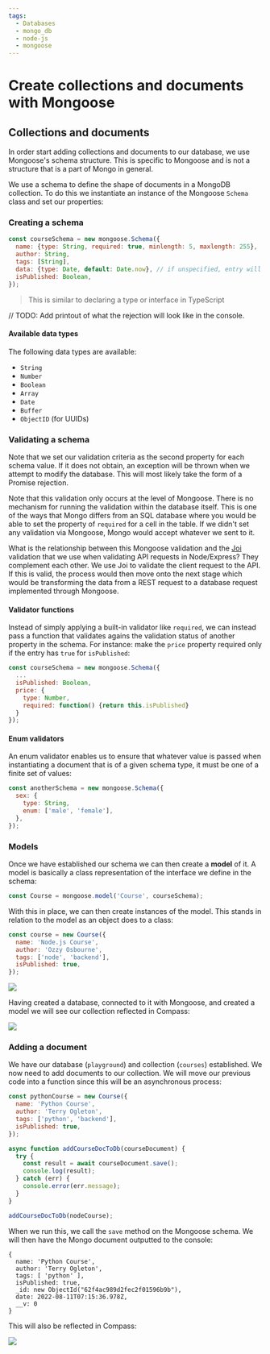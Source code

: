 ```yaml
---
tags:
  - Databases
  - mongo_db
  - node-js
  - mongoose
---
```


# Create collections and documents with Mongoose

## Collections and documents

In order start adding collections and documents to our database, we use Mongoose's schema structure. This is specific to Mongoose and is not a structure that is a part of Mongo in general.

We use a schema to define the shape of documents in a MongoDB collection. To do this we instantiate an instance of the Mongoose `Schema` class and set our properties:

### Creating a schema

```js
const courseSchema = new mongoose.Schema({
  name: {type: String, required: true, minlength: 5, maxlength: 255},
  author: String,
  tags: [String],
  data: {type: Date, default: Date.now}, // if unspecified, entry will default to current date
  isPublished: Boolean,
});
```

> This is similar to declaring a type or interface in TypeScript

// TODO: Add printout of what the rejection will look like in the console.

#### Available data types

The following data types are available:

- `String`
- `Number`
- `Boolean`
- `Array`
- `Date`
- `Buffer`
- `ObjectID` (for UUIDs)

### Validating a schema

Note that we set our validation criteria as the second property for each schema value. If it does not obtain, an exception will be thrown when we attempt to modify the database. This will most likely take the form of a Promise rejection.

Note that this validation only occurs at the level of Mongoose. There is no mechanism for running the validation within the database itself. This is one of the ways that Mongo differs from an SQL database where you would be able to set the property of `required` for a cell in the table. If we didn't set any validation via Mongoose, Mongo would accept whatever we sent to it.

What is the relationship between this Mongoose validation and the [Joi](/Programming_Languages/NodeJS/REST_APIs/Validation.md) validation that we use when validating API requests in Node/Express? They complement each other. We use Joi to validate the client request to the API. If this is valid, the process would then move onto the next stage which would be transforming the data from a REST request to a database request implemented through Mongoose.

#### Validator functions

Instead of simply applying a built-in validator like `required`, we can instead pass a function that validates agains the validation status of another property in the schema. For instance: make the `price` property required only if the entry has `true` for `isPublished`:

```js
const courseSchema = new mongoose.Schema({
  ...
  isPublished: Boolean,
  price: {
    type: Number,
    required: function() {return this.isPublished}
  }
});
```

#### Enum validators

An enum validator enables us to ensure that whatever value is passed when instantiating a document that is of a given schema type, it must be one of a finite set of values:

```js
const anotherSchema = new mongoose.Schema({
  sex: {
    type: String,
    enum: ['male', 'female'],
  },
});
```

### Models

Once we have established our schema we can then create a **model** of it. A model is basically a class representation of the interface we define in the schema:

```js
const Course = mongoose.model('Course', courseSchema);
```

With this in place, we can then create instances of the model. This stands in relation to the model as an object does to a class:

```js
const course = new Course({
  name: 'Node.js Course',
  author: 'Ozzy Osbourne',
  tags: ['node', 'backend'],
  isPublished: true,
});
```

![](/img/mongoose-hierarchy.svg)

Having created a database, connected to it with Mongoose, and created a model we will see our collection reflected in Compass:

![](img/../../../img/mongo-collection.png)

### Adding a document

We have our database (`playground`) and collection (`courses`) established. We now need to add documents to our collection. We will move our previous code into a function since this will be an asynchronous process:

```js
const pythonCourse = new Course({
  name: 'Python Course',
  author: 'Terry Ogleton',
  tags: ['python', 'backend'],
  isPublished: true,
});

async function addCourseDocToDb(courseDocument) {
  try {
    const result = await courseDocument.save();
    console.log(result);
  } catch (err) {
    console.error(err.message);
  }
}

addCourseDocToDb(nodeCourse);
```

When we run this, we call the `save` method on the Mongoose schema. We will then have the Mongo document outputted to the console:

```
{
  name: 'Python Course',
  author: 'Terry Ogleton',
  tags: [ 'python' ],
  isPublished: true,
  _id: new ObjectId("62f4ac989d2fec2f01596b9b"),
  date: 2022-08-11T07:15:36.978Z,
  __v: 0
}
```

This will also be reflected in Compass:

![](/img/mongo-doc-added.png)
